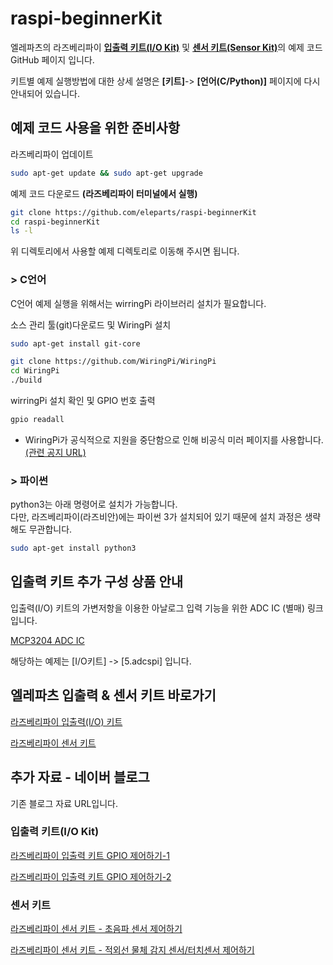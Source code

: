# raspi-beginnerKit  

엘레파츠의 라즈베리파이 [**입출력 키트(I/O Kit)**](https://www.eleparts.co.kr/EPXDTWPM) 및 [**센서 키트(Sensor Kit)**](https://www.eleparts.co.kr/EPXDTWR8)의 예제 코드 GitHub 페이지 입니다.  

키트별 예제 실행방법에 대한 상세 설명은 **[키트]**-> **[언어(C/Python)]** 페이지에 다시 안내되어 있습니다.  

## 예제 코드 사용을 위한 준비사항  

라즈베리파이 업데이트  

```bash
sudo apt-get update && sudo apt-get upgrade  
```

예제 코드 다운로드 **(라즈베리파이 터미널에서 실행)**  

```bash
git clone https://github.com/eleparts/raspi-beginnerKit  
cd raspi-beginnerKit
ls -l
```

위 디렉토리에서 사용할 예제 디렉토리로 이동해 주시면 됩니다.  

### > C언어  

C언어 예제 실행을 위해서는 wirringPi 라이브러리 설치가 필요합니다.  

소스 관리 툴(git)다운로드 및 WiringPi 설치  

```bash
sudo apt-get install git-core  

git clone https://github.com/WiringPi/WiringPi  
cd WiringPi  
./build  
```

wirringPi 설치 확인 및 GPIO 번호 출력  

```bash
gpio readall  
```

- WiringPi가 공식적으로 지원을 중단함으로 인해 비공식 미러 페이지를 사용합니다.  [(관련 공지 URL)](http://wiringpi.com/wiringpi-deprecated/)  

### > 파이썬  

python3는 아래 명령어로 설치가 가능합니다.  
다만, 라즈베리파이(라즈비안)에는 파이썬 3가 설치되어 있기 때문에 설치 과정은 생략해도 무관합니다.  

```bash
sudo apt-get install python3  
```

## 입출력 키트 추가 구성 상품 안내  

입출력(I/O) 키트의 가변저항을 이용한 아날로그 입력 기능을 위한 ADC IC (별매) 링크입니다.  

[MCP3204 ADC IC](https://www.eleparts.co.kr/EPX3AHC4)  

해당하는 예제는 [I/O키트] -> [5.adcspi] 입니다.  

## 엘레파츠 입출력 & 센서 키트 바로가기  

[라즈베리파이 입출력(I/O) 키트](https://www.eleparts.co.kr/EPXDTWPM)  

[라즈베리파이 센서 키트](https://www.eleparts.co.kr/EPXDTWR8)  

## 추가 자료 - 네이버 블로그  

기존 블로그 자료 URL입니다.  

### 입출력 키트(I/O Kit)  

[라즈베리파이 입출력 키트 GPIO 제어하기-1](https://blog.naver.com/elepartsblog/220284169123)  

[라즈베리파이 입출력 키트 GPIO 제어하기-2](https://blog.naver.com/elepartsblog/220285369508)  

### 센서 키트  

[라즈베리파이 센서 키트 - 초음파 센서 제어하기](https://blog.naver.com/elepartsblog/220288246775)  

[라즈베리파이 센서 키트 - 적외선 물체 감지 센서/터치센서 제어하기](https://blog.naver.com/elepartsblog/220294594150)  
